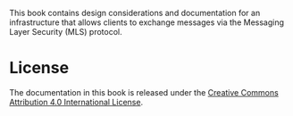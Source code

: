 This book contains design considerations and documentation for an infrastructure
that allows clients to exchange messages via the Messaging Layer Security (MLS)
protocol.

# License

The documentation in this book is released under the [Creative Commons
Attribution 4.0 International
License](https://creativecommons.org/licenses/by/4.0/).
